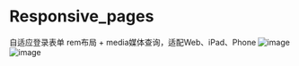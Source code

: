# Responsive_pages
自适应登录表单
rem布局 + media媒体查询，适配Web、iPad、Phone
![image](assets/web.png)
![image](assets/phone.png)
